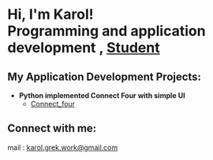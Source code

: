 <h1>Hi, I'm Karol! <br/><a>Programming and application development</a> , <a href="https://www.linkedin.com/in/karol-grek/">Student</a>

<h2>My Application Development Projects:</h2>

- <b>Python implemented Connect Four with simple UI</b>
  - [Connect_four](https://google.com)

<h2> Connect with me:</h2>

[LinkedIn]: https://www.linkedin.com/in/karol-grek/
mail : karol.grek.work@gmail.com

<!--
Here are some ideas to get you started:

- 🔭 I’m currently working on ...
- 🌱 I’m currently learning ...
- 👯 I’m looking to collaborate on ...
- 🤔 I’m looking for help with ...
- 💬 Ask me about ...
- 📫 How to reach me: ...
- 😄 Pronouns: ...
- ⚡ Fun fact: ...
-->
